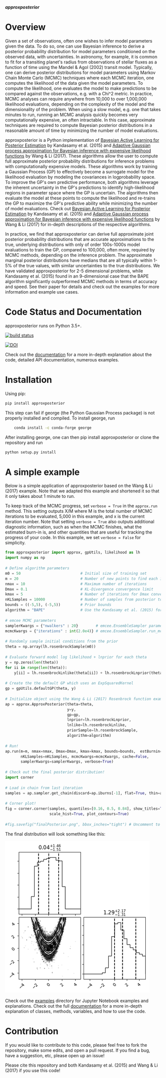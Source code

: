 ***approxposterior***

Overview
========

Given a set of observations, often one wishes to infer model parameters given the data. To do so, one
can use Bayesian inference to derive a posterior probability distribution
for model parameters conditioned on the observed data, with uncertainties.  In astronomy, for example, it is common
to fit for a transiting planet's radius from observations of stellar fluxes as a function of time using the Mandel & Agol (2002)
transit model.  Typically, one can derive posterior distributions for model parameters using Markov Chain Monte Carlo (MCMC) techniques where each MCMC iteration, one computes the likelihood of the data given the model parameters.   To compute the likelihood,
one evaluates the model to make predictions to be compared against the observations, e.g. with a Chi^2 metric.  In practice, MCMC analyses can require anywhere from 10,000 to over 1,000,000 likelihood evaluations, depending on the complexity of the model and the dimensionality of the problem. When using a slow model, e.g. one that takes minutes to run, running an MCMC analysis quickly becomes very computationally expensive, an often intractable. In this case, approximate techniques are required to compute Bayesian posterior distributions in a reasonable amount of time by minimizing the number of model evaluations.

approxposterior is a Python implementation of [Bayesian Active Learning for Posterior Estimation](https://www.cs.cmu.edu/~kkandasa/pubs/kandasamyIJCAI15activePostEst.pdf)
by Kandasamy et al. (2015) and [Adaptive Gaussian process approximation for Bayesian inference with expensive likelihood functions](https://arxiv.org/abs/1703.09930) by Wang & Li (2017).
These algorithms allow the user to compute full approximate posterior probability distributions for inference problems with computationally expensive models.  These algorithms work by training a Gaussian Process (GP) to effectively become a surrogate model for the likelihood evaluation by modeling the covariances in logprobability space. To improve the GP's own predictive performance, both algorithms leverage the inherent uncertainty in the GP's predictions to identify high-likelihood regions in parameter space where the GP is uncertain.  The algorithms then evaluate the model at these points to compute the likelihood and re-trains the GP to maximize the GP's predictive ability while minimizing the number of model evaluations.  Check out [Bayesian Active Learning for Posterior Estimation](https://www.cs.cmu.edu/~kkandasa/pubs/kandasamyIJCAI15activePostEst.pdf) by Kandasamy et al. (2015) and [Adaptive Gaussian process approximation for Bayesian inference with expensive likelihood functions](https://arxiv.org/abs/1703.09930) by Wang & Li (2017)
for in-depth descriptions of the respective algorithms.

In practice, we find that approxposterior can derive full approximate joint posterior probability distributions that are accurate
approximations to the true, underlying distributions with only of order 100s-1000s model evaluations to train the GP, compared to 100,000, often more, required by MCMC methods, depending on the inference problem. The approximate marginal posterior distributions have medians that are all typically within 1-5% of the true values, with similar uncertainties to the true distributions.  We have validated approxposterior for 2-5 dimensional problems, while Kandasamy et al. (2015) found in an 9-dimensional case that the BAPE algorithm significantly outperformed MCMC methods in terms of accuracy and speed. See their paper for details and check out the examples for more information and example use cases.

Code Status and Documentation
=============================

approxposterior runs on Python 3.5+.

[![build status](http://img.shields.io/travis/dflemin3/approxposterior/master.svg?style=flat)](https://travis-ci.org/dflemin3/approxposterior)

[![DOI](http://joss.theoj.org/papers/10.21105/joss.00781/status.svg)](https://doi.org/10.21105/joss.00781)

Check out the [documentation](https://dflemin3.github.io/approxposterior/) for a more in-depth explanation about the code,
detailed API documentation, numerous examples.

Installation
============

Using pip:

```bash
pip install approxposterior
```

This step can fail if george (the Python Gaussian Process package) is not properly installed and compiled.
To install george, run

```bash
    conda install -c conda-forge george
```

After installing george, one can then pip install approxposterior or clone the repository and run

```bash
python setup.py install
```

A simple example
===================

Below is a simple application of approxposterior based on the Wang & Li (2017) example. Note that
we adapted this example and shortened it so that it only takes about 1 minute to run.

To keep track of the MCMC progress, set ```verbose = True``` in the ```approx.run``` method. This setting
outputs X/M where M is the total number of MCMC iterations to be evaluated, 5,000 in this example, and x is the current
iteration number.  Note that setting ```verbose = True``` also outputs additional diagnostic information, such as when
the MCMC finishes, what the estimated burn-in is, and other quantities that are useful for tracking the progress of
your code.  In this example, we set ```verbose = False``` for simplicity.

```python
from approxposterior import approx, gpUtils, likelihood as lh
import numpy as np

# Define algorithm parameters
m0 = 50                           # Initial size of training set
m = 20                            # Number of new points to find each iteration
nmax = 10                         # Maximum number of iterations
Dmax = 0.1                        # KL-Divergence convergence limit
kmax = 5                          # Number of iterations for Dmax convergence to kick in
nKLSamples = 10000                # Number of samples from posterior to use to calculate KL-Divergence
bounds = ((-5,5), (-5,5))         # Prior bounds
algorithm = "BAPE"                # Use the Kandasamy et al. (2015) formalism

# emcee MCMC parameters
samplerKwargs = {"nwalkers" : 20}        # emcee.EnsembleSampler parameters
mcmcKwargs = {"iterations" : int(2.0e4)} # emcee.EnsembleSampler.run_mcmc parameters

# Randomly sample initial conditions from the prior
theta = np.array(lh.rosenbrockSample(m0))

# Evaluate forward model log likelihood + lnprior for each theta
y = np.zeros(len(theta))
for ii in range(len(theta)):
    y[ii] = lh.rosenbrockLnlike(theta[ii]) + lh.rosenbrockLnprior(theta[ii])

# Create the the default GP which uses an ExpSquaredKernel
gp = gpUtils.defaultGP(theta, y)

# Initialize object using the Wang & Li (2017) Rosenbrock function example
ap = approx.ApproxPosterior(theta=theta,
                            y=y,
                            gp=gp,
                            lnprior=lh.rosenbrockLnprior,
                            lnlike=lh.rosenbrockLnlike,
                            priorSample=lh.rosenbrockSample,
                            algorithm=algorithm)

# Run!
ap.run(m=m, nmax=nmax, Dmax=Dmax, kmax=kmax, bounds=bounds,  estBurnin=True,
       nKLSamples=nKLSamples, mcmcKwargs=mcmcKwargs, cache=False,
       samplerKwargs=samplerKwargs, verbose=True)

# Check out the final posterior distribution!
import corner

# Load in chain from last iteration
samples = ap.sampler.get_chain(discard=ap.iburns[-1], flat=True, thin=ap.ithins[-1])

# Corner plot!
fig = corner.corner(samples, quantiles=[0.16, 0.5, 0.84], show_titles=True,
                    scale_hist=True, plot_contours=True)

#fig.savefig("finalPosterior.png", bbox_inches="tight") # Uncomment to save
```

The final distribution will look something like this:

![Final posterior probability distribution for the Wang & Li (2017) example.](paper/final_posterior.png)

Check out the [examples](https://github.com/dflemin3/approxposterior/tree/master/examples/Notebooks) directory for Jupyter Notebook examples and explanations. Check out the full [documentation](https://dflemin3.github.io/approxposterior/) for a more in-depth explanation of classes, methods, variables, and how to use the code.

Contribution
============

If you would like to contribute to this code, please feel free to fork the repository, make some edits, and open a pull request.
If you find a bug, have a suggestion, etc, please open up an issue!

Please cite this repository and both Kandasamy et al. (2015) and Wang & Li (2017) if you use this code!

